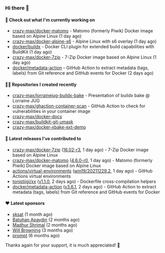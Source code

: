 ### Hi there 👋

#### 👷 Check out what I'm currently working on

- [crazy-max/docker-matomo](https://github.com/crazy-max/docker-matomo) - Matomo (formerly Piwik) Docker image based on Alpine Linux (1 day ago)
- [crazy-max/docker-alpine-s6](https://github.com/crazy-max/docker-alpine-s6) - Alpine Linux with s6 overlay (1 day ago)
- [docker/buildx](https://github.com/docker/buildx) - Docker CLI plugin for extended build capabilities with BuildKit (1 day ago)
- [crazy-max/docker-7zip](https://github.com/crazy-max/docker-7zip) - 7-Zip Docker image based on Alpine Linux (1 day ago)
- [docker/metadata-action](https://github.com/docker/metadata-action) - GitHub Action to extract metadata (tags, labels) from Git reference and GitHub events for Docker (2 days ago)

#### 👨‍💻 Repositories I created recently

- [crazy-max/lorrainejug-buildx-bake](https://github.com/crazy-max/lorrainejug-buildx-bake) - Presentation of buildx bake @ Lorraine JUG
- [crazy-max/ghaction-container-scan](https://github.com/crazy-max/ghaction-container-scan) - GitHub Action to check for vulnerabilities in your container image
- [crazy-max/docker-docs](https://github.com/crazy-max/docker-docs)
- [crazy-max/buildkit-git-umask](https://github.com/crazy-max/buildkit-git-umask)
- [crazy-max/docker-xbake-ext-demo](https://github.com/crazy-max/docker-xbake-ext-demo)

#### 🚀 Latest releases I've contributed to

- [crazy-max/docker-7zip](https://github.com/crazy-max/docker-7zip) ([16.02-r3](https://github.com/crazy-max/docker-7zip/releases/tag/16.02-r3), 1 day ago) - 7-Zip Docker image based on Alpine Linux
- [crazy-max/docker-matomo](https://github.com/crazy-max/docker-matomo) ([4.6.0-r0](https://github.com/crazy-max/docker-matomo/releases/tag/4.6.0-r0), 1 day ago) - Matomo (formerly Piwik) Docker image based on Alpine Linux
- [actions/virtual-environments](https://github.com/actions/virtual-environments) ([win19/20211229.2](https://github.com/actions/virtual-environments/releases/tag/win19%2F20211229.2), 1 day ago) - GitHub Actions virtual environments
- [tonistiigi/xx](https://github.com/tonistiigi/xx) ([v1.1.0](https://github.com/tonistiigi/xx/releases/tag/v1.1.0), 2 days ago) - Dockerfile cross-compilation helpers
- [docker/metadata-action](https://github.com/docker/metadata-action) ([v3.6.1](https://github.com/docker/metadata-action/releases/tag/v3.6.1), 2 days ago) - GitHub Action to extract metadata (tags, labels) from Git reference and GitHub events for Docker

#### ❤️ Latest sponsors
- [sksat](https://github.com/sksat) (1 month ago)
- [Batuhan Apaydın](https://github.com/developer-guy) (2 months ago)
- [Madhur Shrimal](https://github.com/shrimalmadhur) (2 months ago)
- [Will Browning](https://github.com/willbrowningme) (3 months ago)
- [prompt](https://github.com/pr-mpt) (6 months ago)

Thanks again for your support, it is much appreciated! 🙏
